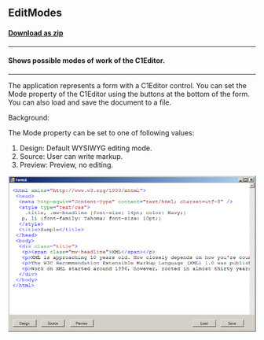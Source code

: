 ## EditModes
#### [Download as zip](https://grapecity.github.io/DownGit/#/home?url=https://github.com/GrapeCity/ComponentOne-WinForms-Samples/tree/master/NetFramework\XHtmlEditor\CS\EditModes)
____
#### Shows possible modes of work of the C1Editor.
____
The application represents a form with a C1Editor control.
You can set the Mode property of the C1Editor using the buttons at the bottom of the form.
You can also load and save the document to a file.

Background:

The Mode property can be set to one of following values:
1. Design: Default WYSIWYG editing mode.
2. Source: User can write markup.
3. Preview: Preview, no editing.

![screenshot](screenshot.png)
